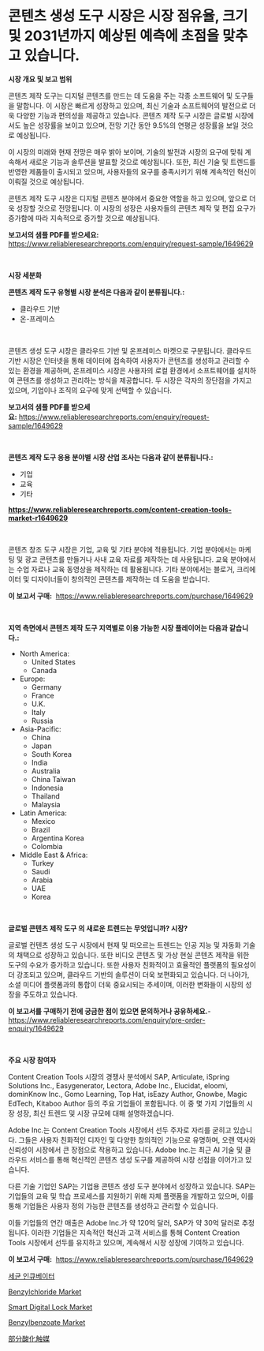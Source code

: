 <p><h1>콘텐츠 생성 도구 시장은 시장 점유율, 크기 및 2031년까지 예상된 예측에 초점을 맞추고 있습니다.</h1></p><p><strong>시장 개요 및 보고 범위</strong></p>
<p><p>콘텐츠 제작 도구는 디지털 콘텐츠를 만드는 데 도움을 주는 각종 소프트웨어 및 도구들을 말합니다. 이 시장은 빠르게 성장하고 있으며, 최신 기술과 소프트웨어의 발전으로 더욱 다양한 기능과 편의성을 제공하고 있습니다. 콘텐츠 제작 도구 시장은 글로벌 시장에서도 높은 성장률을 보이고 있으며, 전망 기간 동안 9.5%의 연평균 성장률을 보일 것으로 예상됩니다. </p><p>이 시장의 미래와 현재 전망은 매우 밝아 보이며, 기술의 발전과 시장의 요구에 맞춰 계속해서 새로운 기능과 솔루션을 발표할 것으로 예상됩니다. 또한, 최신 기술 및 트렌드를 반영한 제품들이 출시되고 있으며, 사용자들의 요구를 충족시키기 위해 계속적인 혁신이 이뤄질 것으로 예상됩니다.</p><p>콘텐츠 제작 도구 시장은 디지털 콘텐츠 분야에서 중요한 역할을 하고 있으며, 앞으로 더욱 성장할 것으로 전망됩니다. 이 시장의 성장은 사용자들의 콘텐츠 제작 및 편집 요구가 증가함에 따라 지속적으로 증가할 것으로 예상됩니다.</p></p>
<p><strong>보고서의 샘플 PDF를 받으세요:</strong> <a href="https://www.reliableresearchreports.com/enquiry/request-sample/1649629">https://www.reliableresearchreports.com/enquiry/request-sample/1649629</a></p>
<p>&nbsp;</p>
<p><strong>시장 세분화</strong></p>
<p><strong>콘텐츠 제작 도구 유형별 시장 분석은 다음과 같이 분류됩니다.:</strong></p>
<p><ul><li>클라우드 기반</li><li>온-프레미스</li></ul></p>
<p>&nbsp;</p>
<p><p>콘텐츠 생성 도구 시장은 클라우드 기반 및 온프레미스 마켓으로 구분됩니다. 클라우드 기반 시장은 인터넷을 통해 데이터에 접속하여 사용자가 콘텐츠를 생성하고 관리할 수 있는 환경을 제공하며, 온프레미스 시장은 사용자의 로컬 환경에서 소프트웨어를 설치하여 콘텐츠를 생성하고 관리하는 방식을 제공합니다. 두 시장은 각자의 장단점을 가지고 있으며, 기업이나 조직의 요구에 맞게 선택할 수 있습니다.</p></p>
<p><strong>보고서의 샘플 PDF를 받으세요:</strong>&nbsp;<a href="https://www.reliableresearchreports.com/enquiry/request-sample/1649629">https://www.reliableresearchreports.com/enquiry/request-sample/1649629</a></p>
<p>&nbsp;</p>
<p><strong> 콘텐츠 제작 도구 응용 분야별 시장 산업 조사는 다음과 같이 분류됩니다.:</strong></p>
<p><ul><li>기업</li><li>교육</li><li>기타</li></ul></p>
<p><strong><a href="https://www.reliableresearchreports.com/content-creation-tools-market-r1649629">https://www.reliableresearchreports.com/content-creation-tools-market-r1649629</a></strong></p>
<p>&nbsp;</p>
<p><p>콘텐츠 창조 도구 시장은 기업, 교육 및 기타 분야에 적용됩니다. 기업 분야에서는 마케팅 및 광고 콘텐츠를 만들거나 사내 교육 자료를 제작하는 데 사용됩니다. 교육 분야에서는 수업 자료나 교육 동영상을 제작하는 데 활용됩니다. 기타 분야에서는 블로거, 크리에이터 및 디자이너들이 창의적인 콘텐츠를 제작하는 데 도움을 받습니다.</p></p>
<p><strong>이 보고서 구매:</strong>&nbsp; <a href="https://www.reliableresearchreports.com/purchase/1649629">https://www.reliableresearchreports.com/purchase/1649629</a></p>
<p>&nbsp;</p>
<p><strong>지역 측면에서 콘텐츠 제작 도구 지역별로 이용 가능한 시장 플레이어는 다음과 같습니다.:</strong></p>
<p><ul>
    <li>
        North America:
        <ul>
            <li>United States</li>
            <li>Canada</li>
        </ul>
    </li>
    <li>
        Europe:
        <ul>
            <li>Germany</li>
            <li>France</li>
            <li>U.K.</li>
            <li>Italy</li>
            <li>Russia</li>
        </ul>
    </li>
    <li>
        Asia-Pacific:
        <ul>
            <li>China</li>
            <li>Japan</li>
            <li>South Korea</li>
            <li>India</li>
            <li>Australia</li>
            <li>China Taiwan</li>
            <li>Indonesia</li>
            <li>Thailand</li>
            <li>Malaysia</li>
        </ul>
    </li>
    <li>
        Latin America:
        <ul>
            <li>Mexico</li>
            <li>Brazil</li>
            <li>Argentina Korea</li>
            <li>Colombia</li>
        </ul>
    </li>
    <li>
        Middle East & Africa:
        <ul>
            <li>Turkey</li>
            <li>Saudi</li>
            <li>Arabia</li>
            <li>UAE</li>
            <li>Korea</li>
        </ul>
    </li>
    </ul></p>
<p>&nbsp;</p>
<p><strong>글로벌 콘텐츠 제작 도구 의 새로운 트렌드는 무엇입니까? 시장?</strong></p>
<p><p>글로벌 컨텐츠 생성 도구 시장에서 현재 및 떠오르는 트렌드는 인공 지능 및 자동화 기술의 채택으로 성장하고 있습니다. 또한 비디오 콘텐츠 및 가상 현실 콘텐츠 제작을 위한 도구의 수요가 증가하고 있습니다. 또한 사용자 친화적이고 효율적인 플랫폼의 필요성이 더 강조되고 있으며, 클라우드 기반의 솔루션이 더욱 보편화되고 있습니다. 더 나아가, 소셜 미디어 플랫폼과의 통합이 더욱 중요시되는 추세이며, 이러한 변화들이 시장의 성장을 주도하고 있습니다.</p></p>
<p><strong>이 보고서를 구매하기 전에 궁금한 점이 있으면 문의하거나 공유하세요.</strong>- <a href="https://www.reliableresearchreports.com/enquiry/pre-order-enquiry/1649629">https://www.reliableresearchreports.com/enquiry/pre-order-enquiry/1649629</a></p>
<p>&nbsp;</p>
<p><strong>주요 시장 참여자</strong></p>
<p><p>Content Creation Tools 시장의 경쟁사 분석에서 SAP, Articulate, iSpring Solutions Inc., Easygenerator, Lectora, Adobe Inc., Elucidat, eloomi, dominKnow Inc., Gomo Learning, Top Hat, isEazy Author, Gnowbe, Magic EdTech, Kitaboo Author 등의 주요 기업들이 포함됩니다. 이 중 몇 가지 기업들의 시장 성장, 최신 트렌드 및 시장 규모에 대해 설명하겠습니다.</p><p>Adobe Inc.는 Content Creation Tools 시장에서 선두 주자로 자리를 굳히고 있습니다. 그들은 사용자 친화적인 디자인 및 다양한 창의적인 기능으로 유명하며, 오랜 역사와 신뢰성이 시장에서 큰 장점으로 작용하고 있습니다. Adobe Inc.는 최근 AI 기술 및 클라우드 서비스를 통해 혁신적인 콘텐츠 생성 도구를 제공하여 시장 선점을 이어가고 있습니다.</p><p>다른 기술 기업인 SAP는 기업용 콘텐츠 생성 도구 분야에서 성장하고 있습니다. SAP는 기업들의 교육 및 학습 프로세스를 지원하기 위해 자체 플랫폼을 개발하고 있으며, 이를 통해 기업들은 사용자 정의 가능한 콘텐츠를 생성하고 관리할 수 있습니다.</p><p>이들 기업들의 연간 매출은 Adobe Inc.가 약 120억 달러, SAP가 약 30억 달러로 추정됩니다. 이러한 기업들은 지속적인 혁신과 고객 서비스를 통해 Content Creation Tools 시장에서 선두를 유지하고 있으며, 계속해서 시장 성장에 기여하고 있습니다.</p></p>
<p><strong>이 보고서 구매:</strong>&nbsp;&nbsp;<a href="https://www.reliableresearchreports.com/purchase/1649629">https://www.reliableresearchreports.com/purchase/1649629</a></p>
<p><p><a href="https://github.com/xvz497517413/Market-Research-Report-List-1/blob/main/744414428679.md">세균 인큐베이터</a></p><p><a href="https://issuu.com/reportprime-2/docs/benzylchloride-market-size-2030.pptx">Benzylchloride Market</a></p><p><a href="https://github.com/juancolorado15/Market-Research-Report-List-2/blob/main/smart-digital-lock-market.md">Smart Digital Lock Market</a></p><p><a href="https://issuu.com/reportprime-2/docs/benzylbenzoate-market-size-2030.pptx">Benzylbenzoate Market</a></p><p><a href="https://github.com/mcbeesbxa270/Market-Research-Report-List-1/blob/main/326673831230.md">部分酸化触媒</a></p></p>